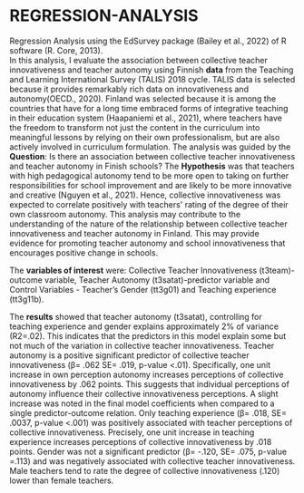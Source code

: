# REGRESSION-ANALYSIS
Regression Analysis using the EdSurvey package (Bailey et al., 2022) of R software (R. Core, 2013).  
In this analysis, I evaluate the association between collective teacher innovativeness and teacher autonomy using Finnish **data** from the Teaching and Learning International Survey (TALIS) 2018 cycle. TALIS data is selected because it provides remarkably rich data on innovativeness and autonomy(OECD., 2020). Finland was selected because it is among the countries that have for a long time embraced forms of integrative teaching in their education system (Haapaniemi et al., 2021), where teachers have the freedom to transform not just the content in the curriculum into meaningful lessons by relying on their own professionalism, but are also actively involved in curriculum formulation.
The analysis was guided by the **Question**: Is there an association between collective teacher innovativeness and teacher autonomy in Finish schools?
The **Hypothesis** was that teachers with high pedagogical autonomy tend to be more open to taking on further responsibilities for school improvement and are likely to be more innovative and creative (Nguyen et al., 2021). Hence, collective innovativeness was expected to correlate positively with teachers' rating of the degree of their own classroom autonomy.
This analysis may contribute to the understanding of the nature of the relationship between collective teacher innovativeness and teacher autonomy in Finland. This may provide evidence for promoting teacher autonomy and school innovativeness that encourages positive change in schools. 

The **variables of interest** were: Collective Teacher Innovativeness (t3team)-outcome variable, Teacher Autonomy (t3satat)-predictor variable and Control Variables - Teacher’s Gender (tt3g01) and Teaching experience (tt3g11b).

The **results** showed that teacher autonomy (t3satat), controlling for teaching experience and gender explains approximately 2% of variance (R2=.02). This indicates that the predictors in this model explain some but not much of the variation in collective teacher innovativeness. Teacher autonomy is a positive significant predictor of collective teacher innovativeness (β= .062 SE= .019, p-value <.01). Specifically, one unit increase in own perception autonomy increases perceptions of collective innovativeness by .062 points. This suggests that individual perceptions of autonomy influence their collective innovativeness perceptions. A slight increase was noted in the final model coefficients when compared to a single predictor-outcome relation.
Only teaching experience (β= .018, SE= .0037, p-value <.001) was positively associated with teacher perceptions of collective innovativeness. Precisely, one unit increase in teaching experience increases perceptions of collective innovativeness by .018 points. Gender was not a significant predictor (β= -.120, SE= .075, p-value =.113) and was negatively associated with collective teacher innovativeness. Male teachers tend to rate the degree of collective innovativeness (.120) lower than female teachers. 
